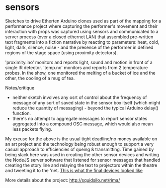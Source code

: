 # sensors

Sketches to drive Etherten Arduino clones used as part of the mapping for a performance project where capturing the performer's movement and their interaction with props was captured using sensors and communicated to a server process (over a closed ethernet LAN) that assembled pre-written text fragments into a fiction narrative by reacting to parameters: heat, cold, light, dark, silence, noise - and the presence of the performer in defined regions of the stage space (using proximity detectors). 

'proximity.ino' monitors and reports light, sound and motion in front of a single IR detector.
'temp.no' monitors and reports from 2 temperature probes. In the show, one monitored the melting of a bucket of ice and the other, the cooling of a mug of tea.

Notes/critique
* neither sketch involves any osrt of control about the frequency of message of any sort of saved state in the sensor box itself (which might reduce the quantity of messaging) - beyond the typical Arduino delay() function. 
* there's no attempt to aggregate messages to report sensor states aggregated into a compound OSC message, which would also mean less packets flying.

My excuse for the above is the usual tight deadline/no money available on an art project and the technology being robust enough to support a very casual approach to efficiencies of queing & transmitting. Time gained by being slack here was used in creating the other sensor devices and writing the NodeJS server software that listened for sensor messages that handled creating the story line and relaying the text to projectors within the theatre and tweeting it to the 'net. [This is what the final devices looked like](https://github.com/ashs-au/sensors/wiki)

More details about the project: http://squidsilo.net/rima/

